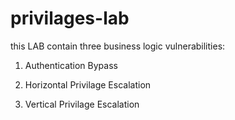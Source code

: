 # privilages-lab

this LAB contain three business logic vulnerabilities:

1. Authentication Bypass

2. Horizontal Privilage Escalation

3. Vertical  Privilage Escalation

